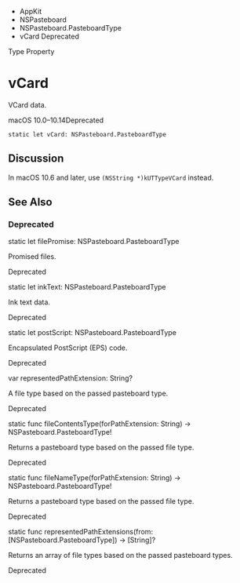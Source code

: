 

- AppKit
- NSPasteboard
- NSPasteboard.PasteboardType
-  vCard Deprecated

Type Property

# vCard

VCard data.

macOS 10.0–10.14Deprecated

``` source
static let vCard: NSPasteboard.PasteboardType
```

## Discussion

In macOS 10.6 and later, use `(NSString *)kUTTypeVCard` instead.

## See Also

### Deprecated

static let filePromise: NSPasteboard.PasteboardType

Promised files.

Deprecated

static let inkText: NSPasteboard.PasteboardType

Ink text data.

Deprecated

static let postScript: NSPasteboard.PasteboardType

Encapsulated PostScript (EPS) code.

Deprecated

var representedPathExtension: String?

A file type based on the passed pasteboard type.

Deprecated

static func fileContentsType(forPathExtension: String) -> NSPasteboard.PasteboardType!

Returns a pasteboard type based on the passed file type.

Deprecated

static func fileNameType(forPathExtension: String) -> NSPasteboard.PasteboardType!

Returns a pasteboard type based on the passed file type.

Deprecated

static func representedPathExtensions(from: [NSPasteboard.PasteboardType]) -> [String]?

Returns an array of file types based on the passed pasteboard types.

Deprecated

